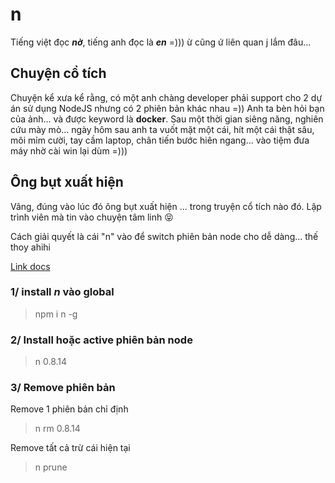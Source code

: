 # n
Tiếng việt đọc ***nờ***, tiếng anh đọc là ***en*** =))) ừ cũng ứ liên quan j lắm đâu...

## Chuyện cổ tích 
Chuyện kể xưa kể rằng, có một anh chàng developer phải support cho 2 dự án sử dụng NodeJS nhưng có 2 phiên bản khác nhau =)) Anh ta bèn hỏi bạn của ảnh... và được keyword là **docker**.  Sau một thời gian siêng năng, nghiên cứu mày mò... ngày hôm sau anh ta vuốt mặt một cái, hít một cái thật sâu, môi mỉm cười, tay cầm laptop, chân tiến bước hiên ngang... vào tiệm đưa máy nhờ cài win lại dùm =))) 

## Ông bụt xuất hiện 
Vâng, đúng vào lúc đó ông bụt xuất hiện ... trong truyện cổ tích nào đó. Lập trình viên mà tin vào chuyện tâm linh :stuck_out_tongue_closed_eyes:

Cách giải quyết là cái "n" vào để switch phiên bản node cho dễ dàng... thế thoy ahihi

[Link docs](https://www.npmjs.com/package/n)

### 1/ install ***n*** vào global
> npm i n -g

### 2/ Install hoặc active phiên bản node  
> n 0.8.14

### 3/ Remove phiên bản 

Remove 1 phiên bản chỉ định 

> n rm 0.8.14

Remove tất cả trừ cái hiện tại

> n prune








